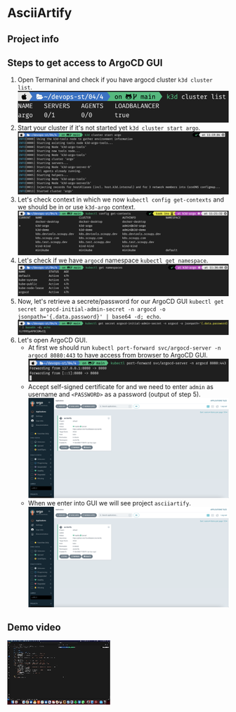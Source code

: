 # AsciiArtify

## Project info

## Steps to get access to ArgoCD GUI
1. Open Termaninal and check if you have argocd cluster ```k3d cluster list```.
![image](.data/1.png)
2. Start your cluster if it's not started yet ```k3d cluster start argo```.
![image](.data/2.png)
3. Let's check context in which we now ```kubectl config get-contexts``` and we should be in or use ```k3d-argo``` context.
![image](.data/3.png)
4. Let's check if we have ```argocd``` namespace ```kubectl get namespace```.
![image](.data/4.png)
5. Now, let's retrieve a secrete/password for our ArgoCD GUI ```kubectl get secret argocd-initial-admin-secret -n argocd -o jsonpath='{.data.password}' | base64 -d; echo```.
![image](.data/5.png)
6. Let's open ArgoCD GUI.
    - At first we should run ```kubectl port-forward svc/argocd-server -n argocd 8080:443``` to have access from browser to ArgoCD GUI.
    ![image](.data/6.png)
    - Accept self-signed certificate for and we need to enter ```admin``` as username and ```<PASSWORD>``` as a password (output of step 5).
    ![image](.data/8.png)
    - When we enter into GUI we will see project ```asciiartify```.
    ![image](.data/8.png)

## Demo video

![demo video](.data/demo.gif)

